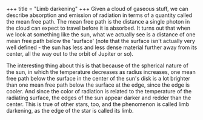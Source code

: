 +++
title = "Limb darkening"
+++
Given a cloud of gaseous stuff, we can describe absorption and emission of
radiation in terms of a quantity called the mean free path. The mean free
path is the distance a single photon in the cloud can expect to travel
before it is absorbed. It turns out that when we look at something like the
sun, what we actually see is a distance of one mean free path below the
'surface' (note that the surface isn't actually very well defined - the sun
has less and less dense material further away from its center, all the way
out to the orbit of Jupiter or so).

The interesting thing about this is that because of the spherical nature of
the sun, in which the temperature decreases as radius increases, one mean
free path below the surface in the center of the sun's disk is a lot
brighter than one mean free path below the surface at the edge, since the
edge is cooler. And since the color of radiation is related to the
temperature of the radiating surface, the edges of the sun appear darker
and redder than the center. This is true of other stars, too, and the
phenomenon is called limb darkening, as the edge of the star is called its
limb.

